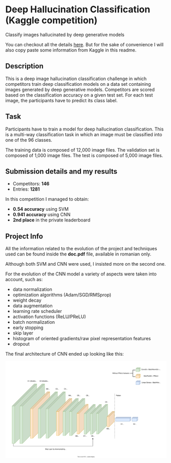 # Deep Hallucination Classification (Kaggle competition)
Classify images hallucinated by deep generative models

You can checkout all the details [here](https://www.kaggle.com/competitions/unibuc-dhc-2023/overview). But for the sake of convenience I will also copy paste some information from Kaggle in this readme.

## Description

This is a deep image hallucination classification challenge in which competitors train deep classification models on a data set containing images generated by deep generative models. Competitors are scored based on the classification accuracy on a given test set. For each test image, the participants have to predict its class label.

## Task

Participants have to train a model for deep hallucination classification. This is a multi-way classification task in which an image must be classified into one of the 96 classes.

The training data is composed of 12,000 image files. The validation set is composed of 1,000 image files. The test is composed of 5,000 image files.

## Submission details and my results

- Competitors: **146**
- Entries: **1281**

In this competition I managed to obtain:
  - **0.54 accuracy** using SVM
  - **0.941 accuracy** using CNN
  - **2nd place** in the private leaderboard

## Project Info

All the information related to the evolution of the project and techniques used can be found inside the **doc.pdf** file, available in romanian only.

Although both SVM and CNN were used, I insisted more on the second one.

For the evolution of the CNN model a variety of aspects were taken into account, such as:
 - data normalization
 - optimization algorithms (Adam/SGD/RMSprop)
 - weight decay
 - data augmentation
 - learning rate scheduler
 - activation functions (ReLU/PReLU)
 - batch normalization
 - early stopping
 - skip layer
 - histogram of oriented gradients/raw pixel representation features
 - dropout

 The final architecture of CNN ended up looking like this:
 
 ![CNN_architecture](https://github.com/DragosGhinea/deep-hallucination-classification/blob/main/img/CNN_architecture.svg)


